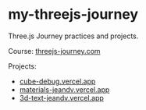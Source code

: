 # my-threejs-journey
Three.js Journey practices and projects.

Course: [threejs-journey.com](https://threejs-journey.com)

Projects:

- [cube-debug.vercel.app](https://cube-debug.vercel.app)
- [materials-jeandv.vercel.app](https://materials-jeandv.vercel.app)
- [3d-text-jeandv.vercel.app](https://3d-text-jeandv.vercel.app)
